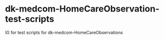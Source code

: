 # dk-medcom-HomeCareObservation-test-scripts
IG for test scripts for dk-medcom-HomeCareObservations
